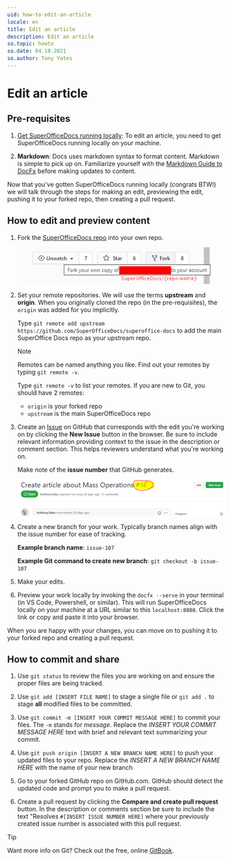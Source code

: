 ```yaml
---
uid: how-to-edit-an-article
locale: en
title: Edit an article
description: Edit an article
so.topic: howto
so.date: 04.19.2021
so.author: Tony Yates
---
```


# Edit an article

## Pre-requisites

  1. [Get SuperOfficeDocs running locally][1]: To edit an article, you need to get SuperOfficeDocs running locally on your machine.

  2. **Markdown**: Docs uses markdown syntax to format content. Markdown is simple to pick up on. Familiarize yourself with the [Markdown Guide to DocFx][2] before making updates to content.

Now that you've gotten SuperOfficeDocs running locally (congrats BTW!) we will talk through the steps for making an edit, previewing the edit, pushing it to your forked repo, then creating a pull request.

## How to edit and preview content

1. Fork the [SuperOfficeDocs repo][3] into your own repo.

    ![Fork SuperOfficeDocs screenshot][img1]

2. Set your remote repositories. We will use the terms **upstream** and **origin**. When you originally cloned the repo (in the pre-requisites), the `origin` was added for you implicitly.

    Type `git remote add upstream https://github.com/SuperOfficeDocs/superoffice-docs` to add the main SuperOffice Docs repo as your upstream repo.

    > [!NOTE]
    > Remotes can be named anything you like. Find out your remotes by typing `git remote -v`.

    Type `git remote -v` to list your remotes. If you are new to Git, you should have 2 remotes:

    * `origin` is your forked repo
    * `upstream` is the main SuperOfficeDocs repo

3. Create an [Issue][4] on GitHub that corresponds with the edit you're working on by clicking the **New Issue** button in the browser. Be sure to include relevant information providing context to the issue in the description or comment section. This helps reviewers understand what you're working on.

    Make note of the **issue number** that GitHub generates.

    ![GitHub issue screenshot][img2]

4. Create a new branch for your work. Typically branch names align with the issue number for ease of tracking.

   **Example branch name**: `issue-107`

   **Example Git command to create new branch**: `git checkout -b issue-107`

5. Make your edits.

6. Preview your work locally by invoking the `docfx --serve` in your terminal (in VS Code, Powershell, or similar). This will run SuperOfficeDocs locally on your machine at a URL similar to this `localhost:8080`. Click the link or copy and paste it into your browser.

When you are happy with your changes, you can move on to pushing it to your forked repo and creating a pull request.

## How to commit and share

1. Use `git status` to review the files you are working on and ensure the proper files are being tracked.

2. Use `git add [INSERT FILE NAME]` to stage a single file or `git add .` to stage **all** modified files to be committed.

3. Use `git commit -m [INSERT YOUR COMMIT MESSAGE HERE]` to commit your files. The `-m` stands for *message*. Replace the *INSERT YOUR COMMIT MESSAGE HERE* text with brief and relevant text summarizing your commit.

4. Use `git push origin [INSERT A NEW BRANCH NAME HERE]` to push your updated files to your repo. Replace the *INSERT A NEW BRANCH NAME HERE* with the name of your new branch

5. Go to your forked GitHub repo on GitHub.com. GitHub should detect the updated code and prompt you to make a pull request.

6. Create a pull request by clicking the **Compare and create pull request** button. In the description or comments section be sure to include the text "Resolves ```#[INSERT ISSUE NUMBER HERE]``` where your previously created issue number is associated with this pull request.

> [!TIP]
> Want more info on Git? Check out the free, online [GitBook][5].

<!-- Referenced links-->
[1]: get-superoffice-docs-running-locally.md
[2]: ../markdown-guide/indecx.md
[3]: https://github.com/SuperofficeDocs/superoffice-docs
[4]: https://github.com/SuperOfficeDocs/superoffice-docs/issues
[5]: https://git-scm.com/book/en/v2

<!-- Referenced images-->
[img1]: media/fork-repo-on-github.png
[img2]: media/create-issue-on-github.png
